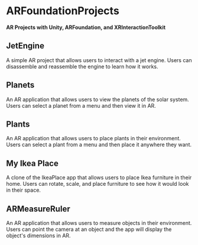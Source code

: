 # ARFoundationProjects
**AR Projects with Unity, ARFoundation, and XRInteractionToolkit**

## JetEngine
A simple AR project that allows users to interact with a jet engine. Users can disassemble and reassemble the engine to learn how it works.

## Planets
An AR application that allows users to view the planets of the solar system. Users can select a planet from a menu and then view it in AR.

## Plants
An AR application that allows users to place plants in their environment. Users can select a plant from a menu and then place it anywhere they want.

## My Ikea Place
A clone of the IkeaPlace app that allows users to place Ikea furniture in their home. Users can rotate, scale, and place furniture to see how it would look in their space.

## ARMeasureRuler
An AR application that allows users to measure objects in their environment. Users can point the camera at an object and the app will display the object's dimensions in AR.


